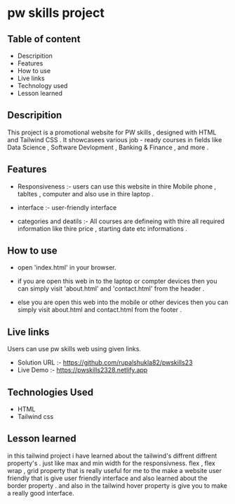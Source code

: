
# pw skills project


## Table of content 

- Descripition
- Features
- How to use
- Live links
- Technology used
- Lesson learned 


## Descripition


This project is a promotional website for PW skills , designed with HTML and Tailwind 
CSS . 
It showcasees various job - ready courses in fields like Data Science , Software Devlopment , Banking & Finance , and more .

## Features


- Responsiveness :- users can use this website in thire Mobile phone , tabltes , computer and also use in thire laptop .

- interface :- user-friendly interface
 
- categories and deatils :- All courses are defineing with thire all required information like thire price , starting date etc informations .

## How to use 

- open 'index.html' in your browser.
  
- if you are open this web in to the laptop or compter devices then you can simply visit 'about.html' and 'contact.html' from the header .

- else you are open this web into the mobile or other devices then you can simply visit about.html and contact.html from the footer .

## Live links 


Users can use pw skills web using given links.

- Solution URL :- https://github.com/rupalshukla82/pwskills23
- Live Demo :- https://pwskills2328.netlify.app

##  Technologies Used

- HTML
- Tailwind css


## Lesson learned 

in this tailwind project i have learned about the tailwind's diffrent diffrent property's . just like max and min width for the responsivness. flex , flex wrap , grid property that is really useful for me to the make a website user friendly that is give user friendly interface and also learned about the border property . and also in the tailwind hover property is give you to make a really good interface.






